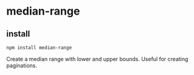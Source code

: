 median-range
============

## install
```
npm install median-range
```

Create a median range with lower and upper bounds. Useful for creating paginations.

```
```
